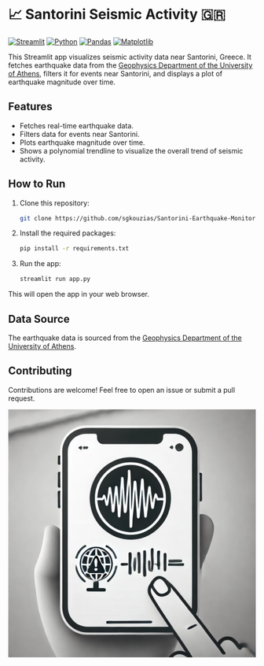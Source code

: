 # 📈 Santorini Seismic Activity 🇬🇷

[![Streamlit](https://img.shields.io/badge/Streamlit-FF4B4B?style=for-the-badge&logo=Streamlit&logoColor=white)](https://streamlit.io/)
[![Python](https://img.shields.io/badge/Python-3776AB?style=for-the-badge&logo=python&logoColor=white)](https://www.python.org/)
[![Pandas](https://img.shields.io/badge/Pandas-150458?style=for-the-badge&logo=pandas&logoColor=white)](https://pandas.pydata.org/)
[![Matplotlib](https://img.shields.io/badge/Matplotlib-150458?style=for-the-badge&logo=Matplotlib&logoColor=white)](https://matplotlib.org/)

This Streamlit app visualizes seismic activity data near Santorini, Greece. It fetches earthquake data from the [Geophysics Department of the University of Athens](http://www.geophysics.geol.uoa.gr/stations/maps/recent_gr.html), filters it for events near Santorini, and displays a plot of earthquake magnitude over time.

## Features

- Fetches real-time earthquake data.
- Filters data for events near Santorini.
- Plots earthquake magnitude over time.
- Shows a polynomial trendline to visualize the overall trend of seismic activity.

## How to Run

1. Clone this repository:
   ```bash
   git clone https://github.com/sgkouzias/Santorini-Earthquake-Monitor.git
   ```

2. Install the required packages:
   ```bash
   pip install -r requirements.txt
   ```

3. Run the app:
   ```bash
   streamlit run app.py
   ```
This will open the app in your web browser.

## Data Source

The earthquake data is sourced from the [Geophysics Department of the University of Athens](http://www.geophysics.geol.uoa.gr/stations/maps/recent_gr.html).

## Contributing

Contributions are welcome! Feel free to open an issue or submit a pull request.

![Logo](logo.jpg)
